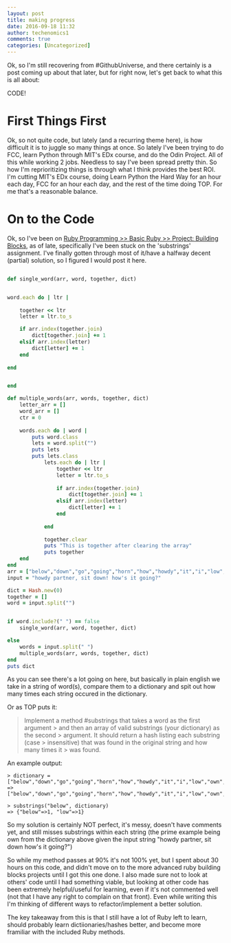 ```yaml
---
layout: post
title: making progress
date: 2016-09-18 11:32
author: techenomics1
comments: true
categories: [Uncategorized]
---
```


Ok, so I'm still recovering from #GithubUniverse, and there certainly is a post coming up about that later, but for right now, let's get back to what this is all about: 

CODE!

# First Things First 

Ok, so not quite code, but lately (and a recurring theme here), is how difficult it is to juggle so many things at once.  So lately I've been trying to do FCC, learn Python through MIT's EDx course, and do the Odin Project.  All of this while working 2 jobs.  Needless to say I've been spread pretty thin.  So how I'm reprioritizing things is through what I think provides the best ROI.  I'm cutting MIT's EDx course, doing Learn Python the Hard Way for an hour each day, FCC for an hour each day, and the rest of the time doing TOP.  For me that's a reasonable balance.  

# On to the Code

Ok, so I've been on [Ruby Programming >> Basic Ruby >> Project: Building Blocks](http://www.theodinproject.com/ruby-programming/building-blocks), as of late, specifically I've been stuck on the 'substrings' assignment.  I've finally gotten through most of it/have a halfway decent (partial) solution, so I figured I would post it here.  

```ruby 

def single_word(arr, word, together, dict)


word.each do | ltr |
	
	together << ltr
	letter = ltr.to_s

	if arr.index(together.join)
		dict[together.join] += 1
	elsif arr.index(letter)
		dict[letter] += 1
	end 
	
end 


end

def multiple_words(arr, words, together, dict)
	letter_arr = []
	word_arr = []
	ctr = 0 
	
	words.each do | word |
		puts word.class
 		lets = word.split("")
 		puts lets 
 		puts lets.class
			lets.each do | ltr |
				together << ltr 
				letter = ltr.to_s 
				
				if arr.index(together.join)
					dict[together.join] += 1 
				elsif arr.index(letter)
					dict[letter] += 1 
				end
				
			end
			
			together.clear
			puts "This is together after clearing the array"
			puts together
	end
end 	
arr = ["below","down","go","going","horn","how","howdy","it","i","low","own","part","partner","sit"]
input = "howdy partner, sit down! how's it going?"

dict = Hash.new(0)
together = []
word = input.split("")


if word.include?(" ") == false
	single_word(arr, word, together, dict)

else
	words = input.split(" ")
	multiple_words(arr, words, together, dict)
end
puts dict
```

As you can see there's a lot going on here, but basically in plain english we take in a string of word(s), compare them to a dictionary and spit out how many times each string occured in the dictionary.  

Or as TOP puts it:

> Implement a method #substrings that takes a word as the first argument > and then an array of valid substrings (your dictionary) as the second > argument. It should return a hash listing each substring (case > insensitive) that was found in the original string and how many times it > was found.


An example output:

    > dictionary = ["below","down","go","going","horn","how","howdy","it","i","low","own","part","partner","sit"]
    => ["below","down","go","going","horn","how","howdy","it","i","low","own","part","partner","sit"]

    > substrings("below", dictionary)
    => {"below"=>1, "low"=>1}
	
	
So my solution is certainly NOT perfect, it's messy, doesn't have comments yet, and still misses substrings within each string (the prime example being own from the dictionary above given the input string "howdy partner, sit down how's it going?")

So while my method passes at 90% it's not 100% yet, but I spent about 30 hours on this code, and didn't move on to the more advanced ruby building blocks projects until I got this one done.  I also made sure not to look at others' code until I had something viable, but looking at other code has been extremely helpful/useful for learning, even if it's not commented well (not that I have any right to complain on that front).  Even while writing this I'm thinking of different ways to refactor/implement a better solution.  

The key takeaway from this is that I still have a lot of Ruby left to learn, should probably learn dictiionaries/hashes better, and become more framiliar with the included Ruby methods.  

